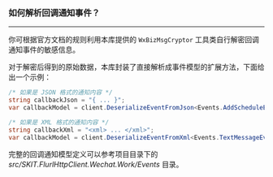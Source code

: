 ﻿### 如何解析回调通知事件？

---

你可根据官方文档的规则利用本库提供的 `WxBizMsgCryptor` 工具类自行解密回调通知事件的敏感信息。

对于解密后得到的原始数据，本库封装了直接解析成事件模型的扩展方法，下面给出一个示例：

```csharp
/* 如果是 JSON 格式的通知内容 */
string callbackJson = "{ ... }";
var callbackModel = client.DeserializeEventFromJson<Events.AddScheduleEvent>(callbackJson);

/* 如果是 XML 格式的通知内容 */
string callbackXml = "<xml> ... </xml>";
var callbackModel = client.DeserializeEventFromXml<Events.TextMessageEvent>(callbackXml);
```

完整的回调通知模型定义可以参考项目目录下的 _src/SKIT.FlurlHttpClient.Wechat.Work/Events_ 目录。
